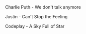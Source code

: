 Charlie Puth - We don't talk anymore

Justin - Can't Stop the Feeling

Codeplay - A Sky Full of Star